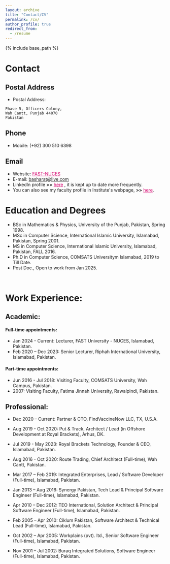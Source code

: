 ```yaml
---
layout: archive
title: "Contact/CV"
permalink: /cv/
author_profile: true
redirect_from:
  - /resume
---
```


{% include base_path %}

# Contact
## Postal Address
- Postal Address:
```
Phase 5, Officers Colony,
Wah Cantt, Punjab 44070
Pakistan
```

## Phone
- Mobile: (+92) 300 510 6398

## Email
- Website: <a href="http://isb.nu.edu.pk/home" style="color: #D5006D;">FAST-NUCES</a>
- E-mail: <a href="mailto:basharat@live.com" style="color: #D5006D;">basharat@live.com</a>
- LinkedIn profile **>>** <a href="https://www.linkedin.com/in/basharathussain/" style="color: #D5006D;">here</a>
, it is kept up to date more frequently.
- You can also see my faculty profile in Institute's webpage, **>>** <a href="http://isb.nu.edu.pk/Faculty/Details/6823" style="color: #D5006D;">here</a>.

# Education and Degrees
- BSc in Mathematics & Physics, University of the Punjab, Pakistan, Spring 1998.
- MSc in Computer Science, International Islamic University, Islamabad, Pakistan, Spring 2001.
- MS in Computer Science, International Islamic University, Islamabad, Pakistan, FALL 2016.
- Ph.D in Computer Science, COMSATS Universitym Islamabad, 2019 to Till Date.
- Post Doc., Open to work from Jan 2025.
<br />

# Work Experience:

## Academic:
#### Full-time appointments:
- Jan 2024 - Current: Lecturer, FAST University - NUCES, Islamabad, Pakistan.
- Feb 2020 – Dec 2023: Senior Lecturer, Riphah International University, Islamabad, Pakistan.

#### Part-time appointments:
- Jun 2016 - Jul 2018:	Visiting Faculty, COMSATS University, Wah Campus, Pakistan.
- 2007: Visiting Faculty, Fatima Jinnah University, Rawalpindi, Pakistan.

## Professional:
- Dec 2020 – Current: Partner & CTO, FindVaccineNow LLC, TX, U.S.A.
- Aug 2019 - Oct 2020: Put & Track, Architect / Lead (in Offshore Development at Royal Brackets), Arhus, DK.
- Jul 2019 - May 2023: Royal Brackets Technology, Founder & CEO, Islamabad, Pakistan.
- Aug 2016 - Oct 2020: Route Trading, Chief Architect (Full-time), Wah Cantt, Pakistan.
- Mar 2017 – Feb 2019: Integrated Enterprises, Lead / Software Developer (Full-time), Islamabad, Pakistan.
- Jan 2013 – Aug 2016: Synergy Pakistan, Tech Lead & Principal Software Engineer (Full-time), Islamabad, Pakistan.

- Apr 2010 – Dec 2012: TEO International, Solution Architect & Principal Software Engineer (Full-time), Islamabad, Pakistan.
- Feb 2005 – Apr 2010: Ciklum Pakistan, Software Architect & Technical Lead (Full-time), Islamabad, Pakistan.
- Oct 2002 – Apr 2005: Workplains (pvt). ltd., Senior Software Engineer (Full-time), Islamabad, Pakistan.
- Nov 2001 – Jul 2002: Buraq Integrated Solutions, Software Engineer (Full-time), Islamabad, Pakistan.
 
